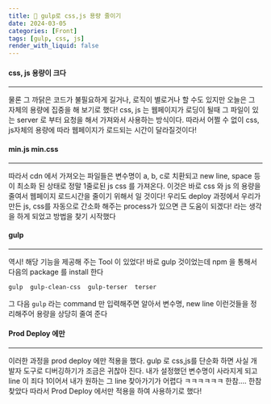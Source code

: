 ```yaml
---
title: 🍻 gulp로 css,js 용량 줄이기
date: 2024-03-05
categories: [Front]
tags: [gulp, css, js]
render_with_liquid: false
---
```

#### css, js 용량이 크다
---
물론 그 까닭은 코드가 불필요하게 길거나, 로직이 별로거나 할 수도 있지만 오늘은 그 자체의 용량에 집중을 해 보기로 했다!
css, js 는 웹페이지가 로딩이 될때 그 파일이 있는 server 로 부터 요청을 해서 가져와서 사용하는 방식이다. 따라서 어쩔 수 없이 css, js자체의 용량에 따라 웹페이지가 로드되는 시간이 달라질것이다!

#### min.js min.css
---
따라서 cdn 에서 가져오는 파일들은 변수명이 a, b, c로 치환되고 new line, space 등이 최소화 된 상태로 정말 1줄로된 js css 를 가져온다. 이것은 바로 css 와 js 의 용량을 줄여서 웹페이지 로드시간을 줄이기 위해서 일 것이다! 우리도 deploy 과정에서 우리가 만든 js, css를 자동으로 간소화 해주는 process가 있으면 큰 도움이 되겠다! 라는 생각을 하게 되었고 방법을 찾기 시작했다

#### gulp
---
역시! 해당 기능을 제공해 주는 Tool 이 있었다!
바로 gulp 것이었는데 npm 을 통해서 다음의 package 를 install 한다
```bash
gulp  gulp-clean-css  gulp-terser  terser
```
그 다음 `gulp` 라는 command 만 입력해주면 알아서 변수명, new line 이런것들을 정리해주어 용량을 상당히 줄여 준다

#### Prod Deploy 에만
---
이러한 과정을 prod deploy 에만 적용을 했다. gulp 로 css,js를 단순화 하면 사실 개발자 도구로 디버깅하기가 조금은 귀찮아 진다. 내가 설정했던 변수명이 사라지게 되고 line 이 죄다 1이어서 내가 원하는 그 line 찾아가기가 어렵다 ㅋㅋㅋㅋㅋㅋ 한참.... 한참 찾았다 따라서 Prod Deploy 에서만 적용을 하여 사용하기로 했다!